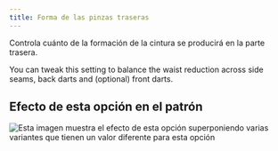 ```yaml
---
title: Forma de las pinzas traseras
---
```


Controla cuánto de la formación de la cintura se producirá en la parte trasera.

You can tweak this setting to balance the waist reduction across side seams, back darts and (optional) front darts.

## Efecto de esta opción en el patrón

![Esta imagen muestra el efecto de esta opción superponiendo varias variantes que tienen un valor diferente para esta opción](simone_backdartshaping_sample.svg "Efecto de esta opción en el patrón")
